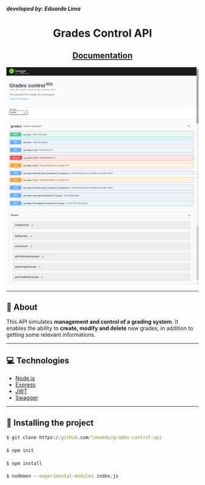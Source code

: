 ###### **developed by: Eduardo Lima**

<h1 align = 'center'>  Grades Control API</h1>
<h2 align = 'center'>
<a href="https://grades-control-my-api.herokuapp.com/grades-control-api/doc/">Documentation</a>
</h2>
<p float="left">
  <img src="./screenshot1.png"/>
  <img src="./screenshot2.png"/>
</p>

---

## 📗 About

This API simulates **management and control of a grading system**. It enables the ability to **create, modify and delete** new grades, in addition to getting some relevant informations.

---

## 💻 Technologies

- [Node.js](https://nodejs.org/en/docs/)
- [Express](http://expressjs.com/en/api.html)
- [JWT](https://jwt.io/introduction/)
- [Swagger](https://swagger.io/docs/)

---

## 📁 Installing the project

```cmd
$ git clone https://github.com/limaedu/grades-control-api

$ npm init

$ npm install

$ nodemon --experimental-modules index.js
```
